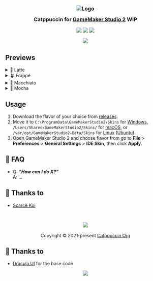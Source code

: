 <h3 align="center">
	<img src="https://raw.githubusercontent.com/catppuccin/catppuccin/main/assets/logos/exports/1544x1544_circle.png" width="100" alt="Logo"/><br/>
	<img src="https://raw.githubusercontent.com/catppuccin/catppuccin/main/assets/misc/transparent.png" height="30" width="0px"/>
	Catppuccin for <a href="https://gamemaker.io">GameMaker Studio 2</a> WIP
	<img src="https://raw.githubusercontent.com/catppuccin/catppuccin/main/assets/misc/transparent.png" height="30" width="0px"/>
</h3>

<p align="center">
	<a href="https://github.com/scarcekoi/gamemaker/stargazers"><img src="https://img.shields.io/github/stars/scarcekoi/gamemaker?colorA=363a4f&colorB=b7bdf8&style=for-the-badge"></a>
	<a href="https://github.com/scarcekoi/gamemaker/issues"><img src="https://img.shields.io/github/issues/scarcekoi/gamemaker?colorA=363a4f&colorB=f5a97f&style=for-the-badge"></a>
	<a href="https://github.com/scarcekoi/gamemaker/contributors"><img src="https://img.shields.io/github/contributors/scarcekoi/gamemaker?colorA=363a4f&colorB=a6da95&style=for-the-badge"></a>
</p>

<p align="center">
	<img src="https://raw.githubusercontent.com/catppuccin/catppuccin/main/assets/previews/preview.webp"/>
</p>

## Previews

<details>
<summary>🌻 Latte</summary>
<img src="https://raw.githubusercontent.com/catppuccin/catppuccin/main/assets/previews/latte.webp"/>
</details>
<details>
<summary>🪴 Frappé</summary>
<img src="https://raw.githubusercontent.com/catppuccin/catppuccin/main/assets/previews/frappe.webp"/>
</details>
<details>
<summary>🌺 Macchiato</summary>
<img src="https://raw.githubusercontent.com/catppuccin/catppuccin/main/assets/previews/macchiato.webp"/>
</details>
<details>
<summary>🌿 Mocha</summary>
<img src="https://raw.githubusercontent.com/catppuccin/catppuccin/main/assets/previews/mocha.webp"/>
</details>

## Usage

1. Download the flavor of your choice from [releases](https://github.com/scarcekoi/gamemaker/releases).
2. Move it to `C:\ProgramData\GameMakerStudio2\Skins` for [Windows](https://www.microsoft.com/en-us/windows), `/Users/Shared/GameMakerStudio2/Skins/` for [macOS](https://www.apple.com/macos/), or `/var/opt/GameMakerStudio2-Beta/Skins` for [Linux](https://linux.org/) ([Ubuntu](https://ubuntu.com/)).
3. Open GameMaker Studio 2 and choose flavor from go to **File** > **Preferences** > **General Settings** > **IDE Skin**, then click **Apply**.

<!-- The FAQ section is optional. Remove if needed.-->
## 🙋 FAQ

- Q: **_"How can I do X?"_**\
  A: ...

## 💝 Thanks to

- [Scarce Koi](https://github.com/scarcekoi)

&nbsp;

<p align="center">
	<img src="https://raw.githubusercontent.com/catppuccin/catppuccin/main/assets/footers/gray0_ctp_on_line.svg?sanitize=true" />
</p>

<p align="center">
	Copyright &copy; 2021-present <a href="https://github.com/catppuccin" target="_blank">Catppuccin Org</a>
</p>

## 📝 Thanks to
- [Dracula UI](https://github.com/dracula/gamemaker-studio) for the base code

<p align="center">
	<a href="https://github.com/scarcekoi/gamemaker/blob/main/LICENSE"><img src="https://img.shields.io/static/v1.svg?style=for-the-badge&label=License&message=MIT&logoColor=d9e0ee&colorA=363a4f&colorB=b7bdf8"/></a>
</p>

